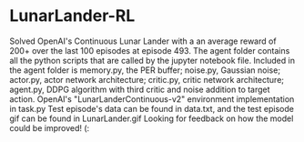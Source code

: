 # LunarLander-RL

Solved OpenAI's Continuous Lunar Lander with a an average reward of 200+ over the last 100 episodes at episode 493. The agent folder contains all the python scripts that are called by the jupyter notebook file.
Included in the agent folder is memory.py, the PER buffer; noise.py, Gaussian noise; actor.py, actor network architecture; critic.py, critic network architecture; agent.py, DDPG algorithm with third critic and noise addition to target action.
OpenAI's "LunarLanderContinuous-v2" environment implementation in task.py
Test episode's data can be found in data.txt, and the test episode gif can be found in LunarLander.gif
Looking for feedback on how the model could be improved! (:
